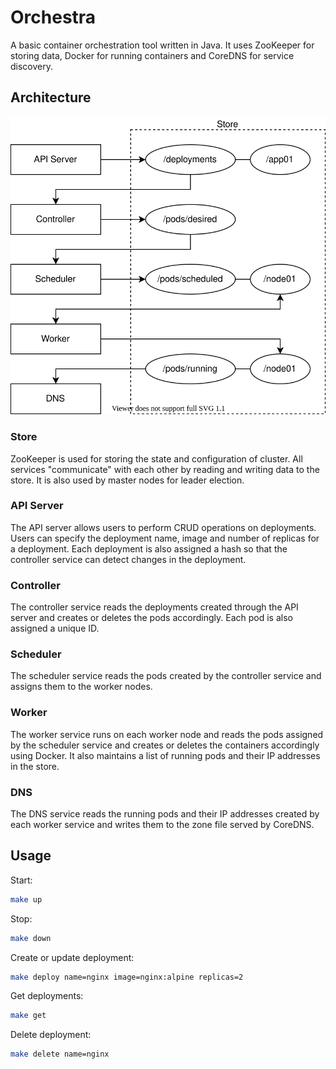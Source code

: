 # Orchestra

A basic container orchestration tool written in Java. It uses ZooKeeper for storing data, Docker for running containers and CoreDNS for service discovery.

## Architecture

<div align="center">

![Architecture Diagram](./docs/architecture.svg)

</div>

### Store

ZooKeeper is used for storing the state and configuration of cluster. All services "communicate" with each other by reading and writing data to the store. It is also used by master nodes for leader election.

### API Server

The API server allows users to perform CRUD operations on deployments. Users can specify the deployment name, image and number of replicas for a deployment. Each deployment is also assigned a hash so that the controller service can detect changes in the deployment.

### Controller

The controller service reads the deployments created through the API server and creates or deletes the pods accordingly. Each pod is also assigned a unique ID.

### Scheduler

The scheduler service reads the pods created by the controller service and assigns them to the worker nodes.

### Worker

The worker service runs on each worker node and reads the pods assigned by the scheduler service and creates or deletes the containers accordingly using Docker. It also maintains a list of running pods and their IP addresses in the store.

### DNS

The DNS service reads the running pods and their IP addresses created by each worker service and writes them to the zone file served by CoreDNS.

## Usage

Start:

```sh
make up
```

Stop:

```sh
make down
```

Create or update deployment:

```sh
make deploy name=nginx image=nginx:alpine replicas=2
```

Get deployments:

```sh
make get
```

Delete deployment:

```sh
make delete name=nginx
```
